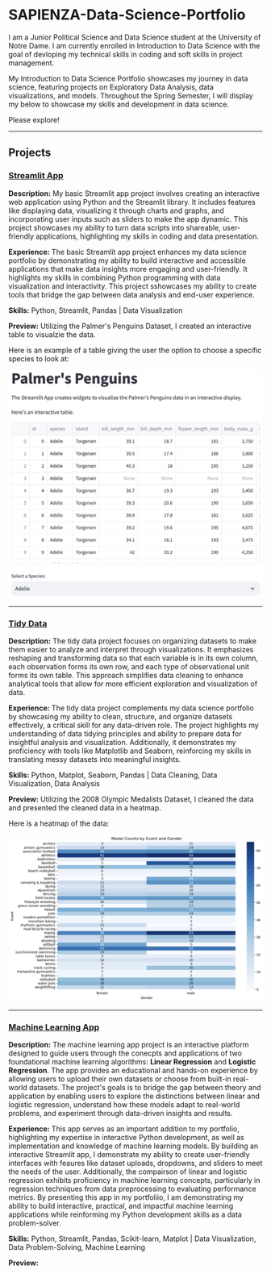 # SAPIENZA-Data-Science-Portfolio

I am a Junior Political Science and Data Science student at the University of Notre Dame. I am currently enrolled in Introduction to Data Science with the goal of devloping my technical skills in coding and soft skills in project management.

My Introduction to Data Science Portfolio showcases my journey in data science, featuring projects on Exploratory Data Analysis, data visualizations, and models. Throughout the Spring Semester, I will display my below to showcase my skills and development in data science.

Please explore!
___

## Projects

### **[Streamlit App](https://github.com/justinsapienza/SAPIENZA-Data-Science-Portfolio/tree/main/basic-streamlit-app)**

**Description:** My basic Streamlit app project involves creating an interactive web application using Python and the Streamlit library. It includes features like displaying data, visualizing it through charts and graphs, and incorporating user inputs such as sliders to make the app dynamic. This project showcases my ability to turn data scripts into shareable, user-friendly applications, highlighting my skills in coding and data presentation.

**Experience:** The basic Streamlit app project enhances my data science portfolio by demonstrating my ability to build interactive and accessible applications that make data insights more engaging and user-friendly. It highlights my skills in combining Python programming with data visualization and interactivity. This project sshowcases my ability to create tools that bridge the gap between data analysis and end-user experience.

**Skills:** Python, Streamlit, Pandas | Data Visualization

**Preview:** Utilizing the Palmer's Penguins Dataset, I created an interactive table to visualzie the data.

Here is an example of a table giving the user the option to choose a specific species to look at:

![Table](assets/streamlit_table.png)

***

### **[Tidy Data](https://github.com/justinsapienza/SAPIENZA-Data-Science-Portfolio/tree/main/TidyData-Project)**

**Description:** The tidy data project focuses on organizing datasets to make them easier to analyze and interpret through visualizations. It emphasizes reshaping and transforming data so that each variable is in its own column, each observation forms its own row, and each type of observational unit forms its own table. This approach simplifies data cleaning to enhance analytical tools that allow for more efficient exploration and visualization of data.

**Experience:** The tidy data project complements my data science portfolio by showcasing my ability to clean, structure, and organize datasets effectively, a critical skill for any data-driven role. The project highlights my understanding of data tidying principles and ability to prepare data for insightful analysis and visualization. Additionally, it demonstrates my proficiency with tools like Matplotlib and Seaborn, reinforcing my skills in translating messy datasets into meaningful insights.

**Skills:** Python, Matplot, Seaborn, Pandas | Data Cleaning, Data Visualization, Data Analysis

**Preview:** Utilizing the 2008 Olympic Medalists Dataset, I cleaned the data and presented the cleaned data in a heatmap.

Here is a heatmap of the data:

![Heatmap](assets/Heatmap.png)

***

### **[Machine Learning App](https://github.com/justinsapienza/SAPIENZA-Data-Science-Portfolio/tree/main/MLStreamlitApp)**

**Description:** The machine learning app project is an interactive platform designed to guide users through the conecpts and applications of two foundational machine learning algorithms: **Linear Regression** and **Logistic Regression**. The app provides an educational and hands-on experience by allowing users to upload their own datasets or choose from built-in real-world datasets. The project's goals is to bridge the gap between theory and application by enabling users to explore the distinctions between linear and logistic regression, understand how these models adapt to real-world problems, and experiment through data-driven insights and results.

**Experience:** This app serves as an important addition to my portfolio, highlighting my expertise in interactive Python development, as well as implementation and knowledge of machine learning models. By building an interactive Streamlit app, I demonstrate my ability to create user-friendly interfaces with feaures like dataset uploads, dropdowns, and sliders to meet the needs of the user. Additionally, the compairson of linear and logistic regression exhibits proficiency in machine learning concepts, particularly in regression techniques from data preprocessing to evaluating performance metrics. By presenting this app in my portfoliio, I am demonstrating my ability to build interactive, practical, and impactful machine learning applications while reinforming my Python development skills as a data problem-solver.

**Skills:** Python, Streamlit, Pandas, Scikit-learn, Matplot | Data Visualization, Data Problem-Solving, Machine Learning

**Preview:**
